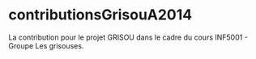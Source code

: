 contributionsGrisouA2014
========================

La contribution pour le projet GRISOU dans le cadre du cours INF5001 - Groupe Les grisouses.
